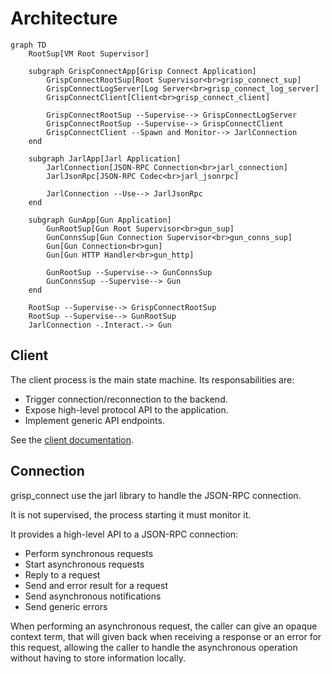 # Architecture

```mermaid
graph TD
    RootSup[VM Root Supervisor]

    subgraph GrispConnectApp[Grisp Connect Application]
        GrispConnectRootSup[Root Supervisor<br>grisp_connect_sup]
        GrispConnectLogServer[Log Server<br>grisp_connect_log_server]
        GrispConnectClient[Client<br>grisp_connect_client]

        GrispConnectRootSup --Supervise--> GrispConnectLogServer
        GrispConnectRootSup --Supervise--> GrispConnectClient
        GrispConnectClient --Spawn and Monitor--> JarlConnection
    end

    subgraph JarlApp[Jarl Application]
        JarlConnection[JSON-RPC Connection<br>jarl_connection]
        JarlJsonRpc[JSON-RPC Codec<br>jarl_jsonrpc]

        JarlConnection --Use--> JarlJsonRpc
    end

    subgraph GunApp[Gun Application]
        GunRootSup[Gun Root Supervisor<br>gun_sup]
        GunConnsSup[Gun Connection Supervisor<br>gun_conns_sup]
        Gun[Gun Connection<br>gun]
        Gun[Gun HTTP Handler<br>gun_http]

        GunRootSup --Supervise--> GunConnsSup
        GunConnsSup --Supervise--> Gun
    end

    RootSup --Supervise--> GrispConnectRootSup
    RootSup --Supervise--> GunRootSup
    JarlConnection -.Interact.-> Gun
```


## Client

The client process is the main state machine. Its responsabilities are:

 - Trigger connection/reconnection to the backend.
 - Expose high-level protocol API to the application.
 - Implement generic API endpoints.

See the [client documentation](grisp_connect_client.md).


## Connection

grisp_connect use the jarl library to handle the JSON-RPC connection.

It is not supervised, the process starting it must monitor it.

It provides a high-level API to a JSON-RPC connection:

 - Perform synchronous requests
 - Start asynchronous requests
 - Reply to a request
 - Send and error result for a request
 - Send asynchronous notifications
 - Send generic errors

When performing an asynchronous request, the caller can give an opaque context
term, that will given back when receiving a response or an error for this
request, allowing the caller to handle the asynchronous operation without having
to store information locally.
